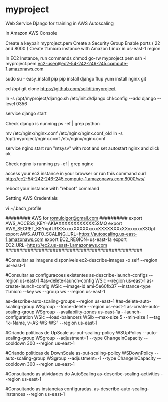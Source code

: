 myproject
=========

Web Service Django for training in AWS Autoscaling


In Amazon AWS Console

Create a keypair myproject.pem
Create a Security Group 
  Enable ports ( 22 and 8000 )
Create t1.micro instance with Amazon Linux in us-east-1 region

In EC2 Instance, run commands
chmod go-rw myproject.pem
ssh -i myproject.pem ec2-user@ec2-54-242-246-245.compute-1.amazonaws.com

sudo su -
easy_install pip
pip install django flup
yum install nginx git

cd /opt
git clone https://github.com/solidit/myproject

ln -s /opt/myproject/django.sh /etc/init.d/django
chkconfig --add django --level 0356

service django start

Check django is nunning
ps -ef | grep python

mv /etc/nginx/nginx.conf /etc/nginx/nginx.conf_old
ln -s /opt/myproject/nginx.conf /etc/nginx/nginx.conf

service nginx start
run "ntsysv" with root and set autostart nginx and click ok

Check nginx is running
ps -ef | grep nginx

access your ec3 instance in your browser or run this command curl http://ec2-54-242-246-245.compute-1.amazonaws.com:8000/ws/

reboot your instance with "reboot" command


Settting AWS Credentials

vi ~/.bach_profile

######### AWS for romuloigor@gmail.com ########## 
export AWS_ACCESS_KEY=AKIAXXXXXXXXXXXX5SMQ
export AWS_SECRET_KEY=pfURXXxxxxXXXXXxxxxXXXXXXXxXXxxxxxxX3Opt
export AWS_AUTO_SCALING_URL=https://autoscaling.us-east-1.amazonaws.com
export EC2_REGION=us-east-1a
export EC2_URL=https://ec2.us-east-1.amazonaws.com
#################################################

#Consultar as imagens disponiveis
ec2-describe-images -o self --region us-east-1

#Consultar as configuracoes existentes
as-describe-launch-configs --region us-east-1
#as-delete-launch-config WSlc --region us-east-1
as-create-launch-config WSlc --image-id ami-5e60fb37 --instance-type t1.micro --key ws --group ws --region us-east-1

as-describe-auto-scaling-groups --region us-east-1
#as-delete-auto-scaling-group WSgroup --force-delete --region us-east-1
as-create-auto-scaling-group WSgroup --availability-zones us-east-1a --launch-configuration WSlc --load-balancers WSlb --max-size 5 --min-size 1 –-tag “k=Name, v=AS-WS-WS” --region us-east-1

#Criando politicas de UpScale
as-put-scaling-policy WSUpPolicy --auto-scaling-group WSgroup --adjustment=1 --type ChangeInCapacity --cooldown 300 --region us-east-1

#Criando politicas de DownScale
as-put-scaling-policy WSDownPolicy --auto-scaling-group WSgroup --adjustment=-1 --type ChangeInCapacity --cooldown 300 --region us-east-1

#Consultando as atividades do AutoScaling
as-describe-scaling-activities --region us-east-1

#Consultando as instancias configuradas.
as-describe-auto-scaling-instances --region us-east-1